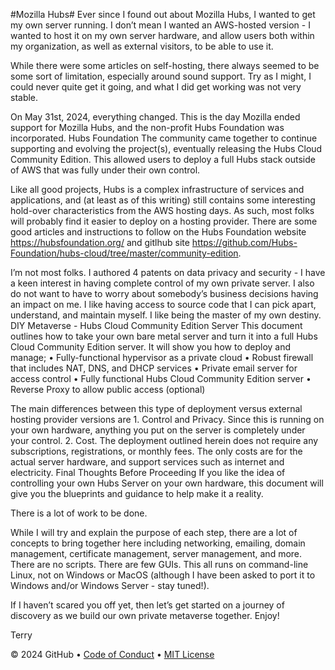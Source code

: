 #Mozilla Hubs#
Ever since I found out about Mozilla Hubs, I wanted to get my own server running. I don’t mean I wanted an AWS-hosted version - I wanted to host it on my own server hardware, and allow users both within my organization, as well as external visitors, to be able to use it.

While there were some articles on self-hosting, there always seemed to be some sort of limitation, especially around sound support. Try as I might, I could never quite get it going, and what I did get working was not very stable.

On May 31st, 2024, everything changed. This is the day Mozilla ended support for Mozilla Hubs, and the non-profit Hubs Foundation was incorporated. 
Hubs Foundation
The community came together to continue supporting and evolving the project(s), eventually releasing the Hubs Cloud Community Edition. This allowed users to deploy a full Hubs stack outside of AWS that was fully under their own control.

Like all good projects, Hubs is a complex infrastructure of services and applications, and (at least as of this writing) still contains some interesting hold-over characteristics from the AWS hosting days. As such, most folks will probably find it easier to deploy on a hosting provider. There are some good articles and instructions to follow on the Hubs Foundation website 
https://hubsfoundation.org/
and gitlhub site 
https://github.com/Hubs-Foundation/hubs-cloud/tree/master/community-edition. 

I’m not most folks. I authored 4 patents on data privacy and security - I have a keen interest in having complete control of my own private server. I also do not want to have to worry about somebody’s business decisions having an impact on me. I like having access to source code that I can pick apart, understand, and maintain myself. I like being the master of my own destiny.
DIY Metaverse - Hubs Cloud Community Edition Server
This document outlines how to take your own bare metal server and turn it into a full Hubs Cloud Community Edition server. It will show you how to deploy and manage;
    • Fully-functional hypervisor as a private cloud
    • Robust firewall that includes NAT, DNS, and DHCP services
    • Private email server for access control
    • Fully functional Hubs Cloud Community Edition server
    • Reverse Proxy to allow public access (optional)

The main differences between this type of deployment versus external hosting provider versions are
    1. Control and Privacy. Since this is running on your own hardware, anything you put on the server is completely under your control. 
    2. Cost. The deployment outlined herein does not require any subscriptions, registrations, or monthly fees. The only costs are for the actual server hardware, and support services such as internet and electricity. 
Final Thoughts Before Proceeding
If you like the idea of controlling your own Hubs Server on your own hardware, this document will give you the blueprints and guidance to help make it a reality. 

There is a lot of work to be done. 

While I will try and explain the purpose of each step, there are a lot of concepts to bring together here including networking, emailing, domain management, certificate management, server management, and more. There are no scripts. There are few GUIs. This all runs on command-line Linux, not on Windows or MacOS (although I have been asked to port it to Windows and/or Windows Server - stay tuned!). 

If I haven’t scared you off yet, then let’s get started on a journey of discovery as we build our own private metaverse together. Enjoy!

Terry

&copy; 2024 GitHub &bull; [Code of Conduct](https://www.contributor-covenant.org/version/2/1/code_of_conduct/code_of_conduct.md) &bull; [MIT License](https://gh.io/mit)

</footer>

